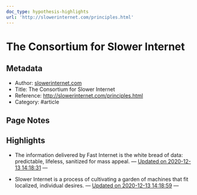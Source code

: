 ```yaml
---
doc_type: hypothesis-highlights
url: 'http://slowerinternet.com/principles.html'
---
```

# The Consortium for Slower Internet

## Metadata
- Author: [slowerinternet.com]()
- Title: The Consortium for Slower Internet
- Reference: http://slowerinternet.com/principles.html
- Category: #article

## Page Notes


## Highlights
- The information delivered by Fast Internet is the white bread of data: predictable, lifeless, sanitized for mass appeal.  — [Updated on 2020-12-13 14:18:31](https://hyp.is/pBqnkD0CEeu3sWPbTDdKBw/slowerinternet.com/principles.html)  — 

- Slower Internet is a process of cultivating a garden of machines that fit localized, individual desires. 	 — [Updated on 2020-12-13 14:18:59](https://hyp.is/tKO-WD0CEeun6Zv0V6kz1w/slowerinternet.com/principles.html)  — 

